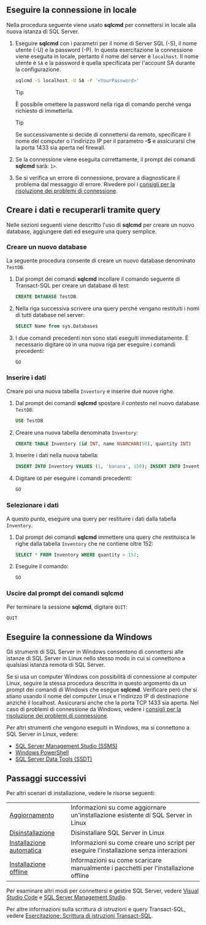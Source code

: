 ## <a name="connect-locally"></a>Eseguire la connessione in locale

Nella procedura seguente viene usato **sqlcmd** per connettersi in locale alla nuova istanza di SQL Server.

1. Eseguire **sqlcmd** con i parametri per il nome di Server SQL (-S), il nome utente (-U) e la password (-P). In questa esercitazione la connessione viene eseguita in locale, pertanto il nome del server è `localhost`. Il nome utente è `SA` e la password è quella specificata per l'account SA durante la configurazione.

   ```bash
   sqlcmd -S localhost -U SA -P '<YourPassword>'
   ```

   > [!TIP]
   > È possibile omettere la password nella riga di comando perché venga richiesto di immetterla.

   > [!TIP]
   > Se successivamente si decide di connettersi da remoto, specificare il nome del computer o l'indirizzo IP per il parametro **-S** e assicurarsi che la porta 1433 sia aperta nel firewall.

1. Se la connessione viene eseguita correttamente, il prompt dei comandi **sqlcmd** sarà: `1>`.

1. Se si verifica un errore di connessione, provare a diagnosticare il problema dal messaggio di errore. Rivedere poi i [consigli per la risoluzione dei problemi di connessione](../linux/sql-server-linux-troubleshooting-guide.md#connection).

## <a name="create-and-query-data"></a>Creare i dati e recuperarli tramite query
Nelle sezioni seguenti viene descritto l'uso di **sqlcmd** per creare un nuovo database, aggiungere dati ed eseguire una query semplice.

### <a name="create-a-new-database"></a>Creare un nuovo database

La seguente procedura consente di creare un nuovo database denominato `TestDB`.

1. Dal prompt dei comandi **sqlcmd** incollare il comando seguente di Transact-SQL per creare un database di test:

   ```sql
   CREATE DATABASE TestDB
   ```

1. Nella riga successiva scrivere una query perché vengano restituiti i nomi di tutti database nel server:

   ```sql
   SELECT Name from sys.Databases
   ```

1. I due comandi precedenti non sono stati eseguiti immediatamente. È necessario digitare `GO` in una nuova riga per eseguire i comandi precedenti:

   ```sql
   GO
   ```

### <a name="insert-data"></a>Inserire i dati

Creare poi una nuova tabella `Inventory` e inserire due nuove righe.

1. Dal prompt dei comandi **sqlcmd** spostare il contesto nel nuovo database `TestDB`:

   ```sql
   USE TestDB
   ```

1. Creare una nuova tabella denominata `Inventory`:

   ```sql
   CREATE TABLE Inventory (id INT, name NVARCHAR(50), quantity INT)
   ```

1. Inserire i dati nella nuova tabella:

   ```sql
   INSERT INTO Inventory VALUES (1, 'banana', 150); INSERT INTO Inventory VALUES (2, 'orange', 154);
   ```

1. Digitare `GO` per eseguire i comandi precedenti:

   ```sql
   GO
   ```

### <a name="select-data"></a>Selezionare i dati

A questo punto, eseguire una query per restituire i dati dalla tabella `Inventory`.

1. Dal prompt dei comandi **sqlcmd** immettere una query che restituisca le righe dalla tabella `Inventory` che ne contiene oltre 152:

   ```sql
   SELECT * FROM Inventory WHERE quantity > 152;
   ```

1. Eseguire il comando:

   ```sql
   GO
   ```

### <a name="exit-the-sqlcmd-command-prompt"></a>Uscire dal prompt dei comandi sqlcmd

Per terminare la sessione **sqlcmd**, digitare `QUIT`:

```sql
QUIT
```

## <a name="connect-from-windows"></a>Eseguire la connessione da Windows

Gli strumenti di SQL Server in Windows consentono di connettersi alle istanze di SQL Server in Linux nello stesso modo in cui si connettono a qualsiasi istanza remota di SQL Server.

Se si usa un computer Windows con possibilità di connessione al computer Linux, seguire la stessa procedura descritta in questo argomento da un prompt dei comandi di Windows che esegue **sqlcmd**. Verificare però che si stiano usando il nome del computer Linux e l'indirizzo IP di destinazione anziché il localhost. Assicurarsi anche che la porta TCP 1433 sia aperta. Nel caso di problemi di connessione da Windows, vedere i [consigli per la risoluzione dei problemi di connessione](../linux/sql-server-linux-troubleshooting-guide.md#connection).

Per altri strumenti che vengono eseguiti in Windows, ma si connettono a SQL Server in Linux, vedere:

- [SQL Server Management Studio (SSMS)](../linux/sql-server-linux-develop-use-ssms.md)
- [Windows PowerShell](../linux/sql-server-linux-manage-powershell.md)
- [SQL Server Data Tools (SSDT)](../linux/sql-server-linux-develop-use-ssdt.md)

## <a name="next-steps"></a>Passaggi successivi

Per altri scenari di installazione, vedere le risorse seguenti:

|||
|---|---|
| [Aggiornamento](../linux/sql-server-linux-setup.md#upgrade) | Informazioni su come aggiornare un'installazione esistente di SQL Server in Linux |
| [Disinstallazione](../linux/sql-server-linux-setup.md#uninstall) | Disinstallare SQL Server in Linux |
| [Installazione automatica](../linux/sql-server-linux-setup.md#unattended) | Informazioni su come creare uno script per eseguire l'installazione senza interazioni |
| [Installazione offline](../linux/sql-server-linux-setup.md#offline) | Informazioni su come scaricare manualmente i pacchetti per l'installazione offline |

Per esaminare altri modi per connettersi e gestire SQL Server, vedere [Visual Studio Code](../linux/sql-server-linux-develop-use-vscode.md) e [SQL Server Management Studio](../linux/sql-server-linux-develop-use-ssms.md).

Per altre informazioni sulla scrittura di istruzioni e query Transact-SQL, vedere [Esercitazione: Scrittura di istruzioni Transact-SQL](../t-sql/tutorial-writing-transact-sql-statements.md).